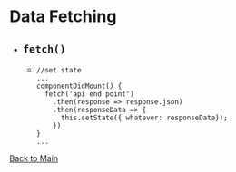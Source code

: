 # Data Fetching

+ ## `fetch()`
  + ```
    //set state
    ...
    componentDidMount() {
      fetch('api end point')
        .then(response => response.json)
        .then(responseData => {
          this.setState({ whatever: responseData});
        })
    }
    ...
    ```
  

[Back to Main](../README.md)